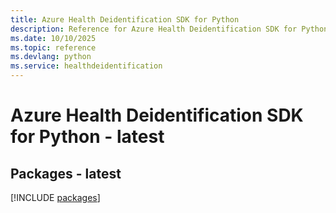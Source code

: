 ```yaml
---
title: Azure Health Deidentification SDK for Python
description: Reference for Azure Health Deidentification SDK for Python
ms.date: 10/10/2025
ms.topic: reference
ms.devlang: python
ms.service: healthdeidentification
---
```

# Azure Health Deidentification SDK for Python - latest
## Packages - latest
[!INCLUDE [packages](health-deidentification-index.md)]